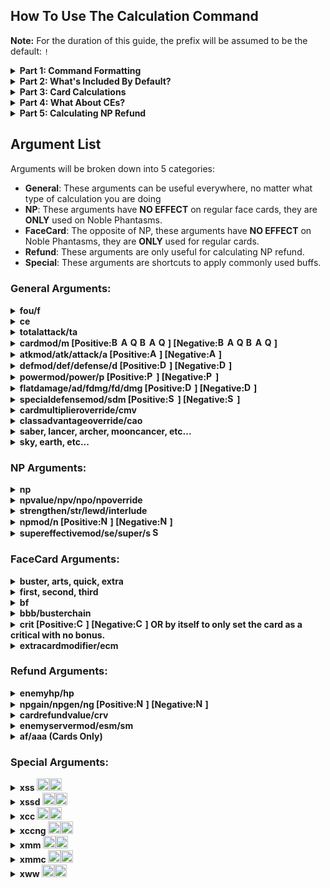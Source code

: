 ## How To Use The Calculation Command

**Note:** For the duration of this guide, the prefix will be assumed to be the default: `!`
<details>
  <summary><b>Part 1: Command Formatting</b></summary>

The way this command works is that you provide it with all of the various different buffs, effects, etc. that you and the enemy have, and then Eresh will run everything you provided through the damage and NP formula and return the result for you.

There will be a list of all the different arguments you can provide later on, but for now, just know that: attack30 would stand for 30% <img src="https://assets.atlasacademy.io/GameData/JP/BuffIcons/bufficon_300.png" alt="ATK Up" width="15" height="15"> Attack Up and npmod20 would stand for 20% <img src="https://assets.atlasacademy.io/GameData/JP/BuffIcons/bufficon_310.png" alt="NP Dmg Up" width="15" height="15"> NP Damage Up.

Now, say you wanted to calculate how much damage Ereshkigal's Noble Phantasm would deal with 30% <img src="https://assets.atlasacademy.io/GameData/JP/BuffIcons/bufficon_300.png" alt="ATK Up" width="15" height="15"> Attack Up and 20% <img src="https://assets.atlasacademy.io/GameData/JP/BuffIcons/bufficon_310.png" alt="NP Dmg Up" width="15" height="15"> NP Damage up. Keeping in mind the arguments listed before, you could do so with the following command:

`!calc Ereshkigal attack30 npmod20`

The arguments following Ereshkigal can be in any order, and you can also repeat. You must, however, begin with `!calc NameOfServant`.
If you were to do `!calc Ereshkigal attack30 npmod10 npmod10`, Eresh would interpret that as `!calc Ereshkigal attack30 npmod20`, adding the two 10's together.

<img src="https://user-images.githubusercontent.com/56235026/126912862-959d81f6-f008-4ec9-b2f8-72acb647d7bd.png" width="400">

Note that unlike most other commands with Eresh bot, the calculation command **cannot** accept spaces in servant names. So if you want to calculate Sei Shonagon's NP damage, you could either use an alias like `!calc sei`, put their name in quotation marks `!calc "sei shonagon"`, or squish the name together like `!calc seishonagon`).
</details>


<details>
  <summary><b>Part 2: What's Included By Default?</b></summary>
  
  Consider the example from the previous section:
  
  `!calc Ereshkigal attack30 npmod20`
  
  <img src="https://user-images.githubusercontent.com/56235026/126912862-959d81f6-f008-4ec9-b2f8-72acb647d7bd.png" width="400">
  
  
Since all we provided in our sample was:
- The name of the servant (Ereshkigal)
- 30% <img src="https://assets.atlasacademy.io/GameData/JP/BuffIcons/bufficon_300.png" alt="ATK Up" width="15" height="15"> Attack Up
- 20% <img src="https://assets.atlasacademy.io/GameData/JP/BuffIcons/bufficon_310.png" alt="NP Dmg Up" width="15" height="15"> NP Damage Up

The bot had to make some assumptions to fill in the rest. By default, unless you tell it otherwise, Eresh will assume:
- Your servant is max leveled, without grails. (Ex. Level 90 for an SSR (★★★★★), Level 80 for an SR (★★★★), etc.)
- Your servant has 1,000 ATK Fous <img src="https://static.wikia.nocookie.net/fategrandorder/images/9/95/AllAtkUpIcon3.png/revision/latest/" width="15">
- Your servant is NP5

In addition to the assumptions, Eresh will also automatically include:
- Your servant's passives (for example, Ereshkigal has 11% arts up and 225 damage plus. The arts up won't affect her NP as it is buster, but the 225 damage plus will).
- All of your servant's internal stats, such as their innate ATK stat, their class multiplier, etc.
  
Finally, if the servant is available in NA, Eresh will automatically default to the highest available strengthening for the NP in NA. If the servant is not in NA yet, it will default to the highest available strengthening in JP.
  
Note that all of these automatic inclusions / assumptions can be changed via the arguments you will see in the arguments list at the bottom of this page.

It does **not**, however, include things like Class Affinity or Attribute Affinity by default, as it does not know what type of enemy you are up against. So, for example, if you calculate with a berserker, be sure to include the class you are fighting against, otherwise the result returned would assume you get no class advantage, when in reality a berserker will probably be getting 1.5x class advantage.

Thus, in our example above, what Eresh is returning is the amount of damage Ereshkigal's Noble Phantasm will deal per enemy given a Level 90, 1,000 ATK Fou <img src="https://static.wikia.nocookie.net/fategrandorder/images/9/95/AllAtkUpIcon3.png/revision/latest/" width="15">, NP5 Ereshkigal with 30% <img src="https://assets.atlasacademy.io/GameData/JP/BuffIcons/bufficon_300.png" alt="ATK Up" width="15" height="15"> Attack Up and 20% <img src="https://assets.atlasacademy.io/GameData/JP/BuffIcons/bufficon_310.png" alt="NP Dmg Up" width="15" height="15"> NP Damage Up, assuming Ereshkigal gets no class advantage and no attribute advantage over the enemy.

There is a bit of random chance involved in the FGO Damage Formula to ensure that you don't do the same damage in the same conditions every single time, so Eresh returns:
- The average damage you can deal (in this case, **32,275**)
- The minimum damage you can deal (in this case, **29,070**)
- The maximum damage you can deal (in this case, **35,448**)
  
</details>

<details>
  <summary><b>Part 3: Card Calculations</b></summary>

In addition to calculating noble phantasm damage, you can also calculate the damage of cards themselves.
For these, you will include one additional argument between the servant's name and your buffs etc. that indicates what card type you wish to test.

So, say you wanted to test how much damage Ereshkigal's quick card would deal with 30% <img src="https://assets.atlasacademy.io/GameData/JP/BuffIcons/bufficon_300.png" alt="ATK Up" width="15" height="15"> Attack Up. You would use:

`!calc Ereshkigal quick attack30`

<img src="https://user-images.githubusercontent.com/56235026/126913971-f35210f0-ca73-4d55-9da5-402f7aa6422d.png" width="400">
</details>

<details>
  <summary><b>Part 4: What About CEs?</b></summary>

Including Craft Essences in calculations is very simple. You only need to treat their effects as buffs the same as any other buffs. So if you want to use, say, an MLB black grail, just add `npmod80` for the 80% <img src="https://assets.atlasacademy.io/GameData/JP/BuffIcons/bufficon_310.png" alt="NP Dmg Up" width="15" height="15"> NP Damage Up just like we did for the 20% <img src="https://assets.atlasacademy.io/GameData/JP/BuffIcons/bufficon_310.png" alt="NP Dmg Up" width="15" height="15"> NP Damage Up earlier.

As for the CE's attack, you can use the `ce` argument followed by the amount of attack the CE has, for example `ce2400`.

So, lets take our calculation from earlier (`!calc Ereshkigal attack30 npmod20`) and add a Level 100 MLB Black Grail to the mix. The command you'd give would look like this:

`!calc Ereshkigal attack30 npmod20 npmod80 ce2400`

<img src="https://user-images.githubusercontent.com/56235026/126914094-f7ceaa61-57f7-4c72-b8bb-7c8d46da0221.png" width="400">

</details>

<details>
  <summary><b>Part 5: Calculating NP Refund</b></summary>

Calculating damage is great, but what about calculating the amount of NP you'll generate from your attack or noble phantasm? This is important to know for looping, like with Skadi or Caster Artoria, and Eresh will let you calculate this as well.

While there are more arguments you _should_ include if you are going to test refund, the only thing you _have_ to include is the HP of the enemy you are fighting. This is because the remaining HP of the enemy you are up against influences how much NP you generate.

At a basic level then, if you wanted to test how much NP Edmund Dantes would get back after using his NP, you could use:

`!calc Dantes hp10000`

<img src="https://user-images.githubusercontent.com/56235026/126914221-46341ab0-c9cc-41aa-ac3a-deea8dcc73bd.png" width="400">

Here, we can see that on an enemy with 10,000 HP, if Dantes does not have any buffs, he will get between 6.2% and 6.51% NP back after using his Noble Phantasm. Eresh also provides a breakdown of how much NP each individual hit of Dantes' Noble Phantasm will generate. The breakdown uses the **minimum** damage value, but if you look to the bottom, you will see Eresh also provides you with the maximum amount of NP that Dantes could get back from his NP. The reason it is different (6.51% vs 6.2%) is that if Dantes deals the maximum amount of damage (remember earlier it was noted that there is a bit of randomness) with his NP, he will kill the enemy one hit earlier than he would if he deals the minimum, and that means one extra hit would get the overkill bonus that grants additional NP.

Keep in mind that the class of the enemy you are fighting, card buffs (like quick up and arts up), np gain buffs, and the position of the card (for non NPs) all impact the amount of NP you generate, so while this example did not include them for simplicity, you should include those values in your actual calculations.
</details>


## Argument List

Arguments will be broken down into 5 categories:
- **General**: These arguments can be useful everywhere, no matter what type of calculation you are doing
- **NP**: These arguments have **NO EFFECT** on regular face cards, they are **ONLY** used on Noble Phantasms.
- **FaceCard**: The opposite of NP, these arguments have **NO EFFECT** on Noble Phantasms, they are **ONLY** used for regular cards.
- **Refund**: These arguments are only useful for calculating NP refund.
- **Special**: These arguments are shortcuts to apply commonly used buffs.

### General Arguments:

<details>
  <summary><b>fou/f <img src="https://static.wikia.nocookie.net/fategrandorder/images/9/95/AllAtkUpIcon3.png/revision/latest/" width="15"></b></summary>

**Examples:**
- `!calc Ereshkigal fou1500`
- `!calc Ereshkigal f2000`

**Usage:**
Provides the servant with the designated amount of ATK stat from applied <img src="https://static.wikia.nocookie.net/fategrandorder/images/9/95/AllAtkUpIcon3.png/revision/latest/" width="15"> fous. If you do not use this argument, your servant will be assumed to have 1,000 ATK worth of fous applied.

**Note:**
This argument is not additive. If you supply `!calc Ereshkigal fou1500 fou2000`, it will set fou to 2000, not 3500.
</details>

<details>
  <summary><b>ce</b></summary>

**Examples:**
- `!calc Ereshkigal ce1000`
- `!calc Ereshkigal ce2400`

**Usage:**
Provides the servant with the designated amount of ATK stat from a Craft Essence.

**Note:**
This argument is not additive. If you supply `!calc Ereshkigal ce1500 ce2000`, it will set ce to 2000, not 3500.
</details>

<details>
  <summary><b>totalattack/ta</b></summary>
  
**Examples:**
- `!calc Ereshkigal ta15000`
- `!calc Ereshkigal totalattack13450`

**Usage:**
Sets your servant's total attack stat. This will **override** any other source of attack stat. So if you set this value, it does not matter what level your servant is, what CE ATK you provided, or how much Fou attack you set. All of those will be ignored and instead this value will be used.

**Note:**
This argument is not additive. If you supply `!calc Ereshkigal ta1500 ta2000`, it will set total attack to 2000, not 3500.
</details>

<details>
  <summary><b>cardmod/m [Positive:<img src="https://assets.atlasacademy.io/GameData/JP/BuffIcons/bufficon_314.png" alt="Buster Up" width="15" height="15"><img src="https://assets.atlasacademy.io/GameData/JP/BuffIcons/bufficon_313.png" alt="Arts Up" width="15" height="15"><img src="https://assets.atlasacademy.io/GameData/JP/BuffIcons/bufficon_312.png" alt="Quick Up" width="15" height="15"><img src="https://assets.atlasacademy.io/GameData/JP/BuffIcons/bufficon_541.png" alt="Buster Resist Down" width="15" height="15"><img src="https://assets.atlasacademy.io/GameData/JP/BuffIcons/bufficon_540.png" alt="Arts Resist Down" width="15" height="15"><img src="https://assets.atlasacademy.io/GameData/JP/BuffIcons/bufficon_539.png" alt="Quick Resist Down" width="15" height="15">] [Negative:<img src="https://assets.atlasacademy.io/GameData/JP/BuffIcons/bufficon_517.png" alt="Buster Down" width="15" height="15"><img src="https://assets.atlasacademy.io/GameData/JP/BuffIcons/bufficon_516.png" alt="Arts Down" width="15" height="15"><img src="https://assets.atlasacademy.io/GameData/JP/BuffIcons/bufficon_515.png" alt="Quick Down" width="15" height="15"><img src="https://assets.atlasacademy.io/GameData/JP/BuffIcons/bufficon_347.png" alt="Buster Resist Up" width="15" height="15"><img src="https://assets.atlasacademy.io/GameData/JP/BuffIcons/bufficon_346.png" alt="Arts Resist Up" width="15" height="15"><img src="https://assets.atlasacademy.io/GameData/JP/BuffIcons/bufficon_345.png" alt="Quick Resist Up" width="15" height="15">]</b></summary>
  
**Examples:**
- `!calc Ereshkigal cardmod50`
- `!calc Ereshkigal m-25`

**Usage:**
Used to set all things color buff related. For <img src="https://assets.atlasacademy.io/GameData/JP/BuffIcons/bufficon_314.png" alt="Buster Up" width="15" height="15"> **Card Up** on you and <img src="https://assets.atlasacademy.io/GameData/JP/BuffIcons/bufficon_541.png" alt="Buster Resist Down" width="15" height="15"> **Card Resist Down** on the enemy, use a positive value, like `m20`. For <img src="https://assets.atlasacademy.io/GameData/JP/BuffIcons/bufficon_517.png" alt="Buster Down" width="15" height="15"> **Card Down** on you and <img src="https://assets.atlasacademy.io/GameData/JP/BuffIcons/bufficon_347.png" alt="Buster Resist Up" width="15" height="15"> **Card Resist Up** on the enemy, use a negative value, like `m-20`.
</details>

<details>
  <summary><b>atkmod/atk/attack/a [Positive:<img src="https://assets.atlasacademy.io/GameData/JP/BuffIcons/bufficon_300.png" alt="ATK Up" width="15" height="15">] [Negative:<img src="https://assets.atlasacademy.io/GameData/JP/BuffIcons/bufficon_503.png" alt="ATK Down" width="15" height="15">]</b></summary>
  
**Examples:**
- `!calc Ereshkigal atkmod20`
- `!calc Ereshkigal atk-50`
- `!calc Ereshkigal a13`
- `!calc Ereshkigal attack-80`

**Usage:**
Use a positive value for <img src="https://assets.atlasacademy.io/GameData/JP/BuffIcons/bufficon_300.png" alt="ATK Up" width="15" height="15"> Attack Up and a negative value for <img src="https://assets.atlasacademy.io/GameData/JP/BuffIcons/bufficon_503.png" alt="ATK Down" width="15" height="15"> Attack Down.
</details>

<details>
  <summary><b>defmod/def/defense/d [Positive:<img src="https://assets.atlasacademy.io/GameData/JP/BuffIcons/bufficon_301.png" alt="Def Up" width="15" height="15">] [Negative:<img src="https://assets.atlasacademy.io/GameData/JP/BuffIcons/bufficon_504.png" alt="Def Down" width="15" height="15">]</b></summary>
  
**Examples:**
- `!calc Ereshkigal defmod20`
- `!calc Ereshkigal def-50`
- `!calc Ereshkigal defense23`
- `!calc Ereshkigal d65`

**Usage:**
This sets **enemy** Defense Up and Down. So keep in mind that setting defense up on the enemy will lower your damage, and setting defense down on the enemy will raise it. Use a positive value for <img src="https://assets.atlasacademy.io/GameData/JP/BuffIcons/bufficon_301.png" alt="Def Up" width="15" height="15"> Defense Up, and a negative value for <img src="https://assets.atlasacademy.io/GameData/JP/BuffIcons/bufficon_504.png" alt="Def Down" width="15" height="15"> Defense Down. Again, keep in mind that in this case, `d-20` is beneficial for you and `d20` is detrimental.
</details>

<details>
  <summary><b>powermod/power/p [Positive:<img src="https://assets.atlasacademy.io/GameData/JP/BuffIcons/bufficon_302.png" alt="PowerMod Up" width="15" height="15">] [Negative:<img src="https://assets.atlasacademy.io/GameData/JP/BuffIcons/bufficon_505.png" alt="PowerMod Down" width="15" height="15">]</b></summary>
  
**Examples:**
- `!calc Ereshkigal powermod40`
- `!calc Ereshkigal power-30`
- `!calc Ereshkigal p20`

**Usage:**
This is for PowerMod / Special ATK. Some examples where you might use this are in [Musashi's First Skill](https://apps.atlasacademy.io/db/JP/skill/327550) or with the [ATK Strength Up](https://apps.atlasacademy.io/db/JP/skill/991615) effects of Event CEs. This is **NOT** used for cases like Gilgamesh's Enuma Elish, which deals additional damage to [Weak to Enuma Elish] targets. That is Super Effective Mod, and it is in the NP args section.
</details>

<details>
  <summary><b>flatdamage/ad/fdmg/fd/dmg [Positive:<img src="https://assets.atlasacademy.io/GameData/JP/BuffIcons/bufficon_300.png" alt="Damage Plus" width="15" height="15">] [Negative:<img src="https://assets.atlasacademy.io/GameData/JP/BuffIcons/bufficon_301.png" alt="Damage Cut" width="15" height="15">]</b></summary>
  
**Examples:**
- `!calc Ereshkigal flatdamage1000`
- `!calc Ereshkigal ad-2300`
- `!calc Ereshkigal fdmg1500`
- `!calc Ereshkigal fd650
- `!calc Ereshkigal dmg-50`

**Usage:**
This is for <img src="https://assets.atlasacademy.io/GameData/JP/BuffIcons/bufficon_300.png" alt="Damage Plus" width="15" height="15"> flat damage up (damage plus) on you and <img src="https://assets.atlasacademy.io/GameData/JP/BuffIcons/bufficon_301.png" alt="Damage Cut" width="15" height="15"> flat damage down (damage cut) on the enemy, such as with Waver's skills. Use a positive value for <img src="https://assets.atlasacademy.io/GameData/JP/BuffIcons/bufficon_300.png" alt="Damage Plus" width="15" height="15"> damage plus and negative for <img src="https://assets.atlasacademy.io/GameData/JP/BuffIcons/bufficon_301.png" alt="Damage Cut" width="15" height="15"> damage cut.
</details>


<details>
  <summary><b>specialdefensemod/sdm [Positive:<img src="https://assets.atlasacademy.io/GameData/JP/BuffIcons/bufficon_334.png" alt="Special Defense Up" width="15" height="15">] [Negative:<img src="https://assets.atlasacademy.io/GameData/JP/BuffIcons/bufficon_529.png" alt="Special Defense Down" width="15" height="15">]</b></summary>
  
**Examples:**
- `!calc Ereshkigal specialdefensemod30`
- `!calc Ereshkigal sdm-50`

**Usage:**
This is for **Special Defense**, which is given to some bosses like Gawain. Use a positive value for <img src="https://assets.atlasacademy.io/GameData/JP/BuffIcons/bufficon_334.png" alt="Special Defense Up" width="15" height="15"> Special Defense Up (reduces your damage) and a negative value for <img src="https://assets.atlasacademy.io/GameData/JP/BuffIcons/bufficon_529.png" alt="Special Defense Down" width="15" height="15"> Special Defense Down.
</details>

<details>
  <summary><b>cardmultiplieroverride/cmv</b></summary>
  
**Examples:**
- `!calc Ereshkigal cardmultiplieroverride1.5`
- `!calc Ereshkigal cmv0.8`

**Usage:**
This can be used if you need to override the default cardtype multiplier, which is based on card color and position in the chain.

|   | First | Second | Third |
| ------------- | ------------- | ------------- | ------------- |
| Arts  | 1.0  | 1.2  | 1.4 |
| Buster  | 1.5  | 1.8 | 2.1  |
| Quick  | 0.8 | 0.96 | 1.12  |

Extra cards are always 1.0, and Noble Phantasms are always the **First** column value of their respective card type.
</details>

<details>
  <summary><b>classadvantageoverride/cao</b></summary>
  
**Examples:**
- `!calc Ereshkigal classadvantageoverride1.5`
- `!calc Ereshkigal cao2`

**Usage:**
This can be used to set a custom class advantage.
</details>

<details>
  <summary><b>saber, lancer, archer, mooncancer, etc...</b></summary>
  
**Examples:**
- `!calc Ereshkigal archer`
- `!calc Ereshkigal alterego`

**Usage:**
This can be used to set the opponent's class. For classes that are two words, like Moon Cancer or Alter Ego, you will need to squish them together (i.e. `alterego`). Note that unlike setting class advantage manually with the `cao` argument, this argument will also properly set the enemy's Serverrate (which is important for determining NP refund).
</details>

<details>
  <summary><b>sky, earth, etc...</b></summary>
  
**Examples:**
- `!calc Ereshkigal sky`
- `!calc Ereshkigal human`

**Usage:**
This can be used to set the opponent's attribute.
</details>

### NP Arguments:

<details>
  <summary><b>np</b></summary>

**Examples:**
- `!calc Ereshkigal np1`
- `!calc Ereshkigal np5`

**Usage:**
Sets the servant's Noble Phantasm level. If this argument is not provided, NP level is assumed to be 5.
</details>

<details>
  <summary><b>npvalue/npv/npo/npoverride</b></summary>

**Examples:**
- `!calc Ereshkigal npv1000`
- `!calc Ereshkigal npo600`
- `!calc Ereshkigal npvalue1200`
- `!calc Ereshkigal npoverride1600`

**Usage:**
Sets a custom Noble Phantasm multiplier. This is useful for servants like Arash or Chen Gong who deal additional damage with overcharge.
</details>

<details>
  <summary><b>strengthen/str/lewd/interlude</b></summary>

**Examples:**
- `!calc Ereshkigal strengthen0`
- `!calc Ereshkigal str1`
- `!calc Ereshkigal lewd2`
- `!calc Ereshkigal interlude1`

**Usage:**
Specify what interlude / strengthening level you want for an NP. If you try to specify a strengthening beyond what a servant actually has, it will ignore the argument. By default, if no argument is provided, strengthening level is assumed to be:
  
  - The highest available strengthening on NA servers for servants that are in NA.
  - The highest available strengthening on JP servers for servants that are NOT in NA.
  
If you want to test a servant without any strengthenings, you should use strengthening 0. 0 is no strengthening, 1 is strengthening level 1, 2 is strengthening level 2, etc.
  
Additionally, you can use strengthening to switch between Noble Phantasms for Emiya, Space Ishtar, and Fairy Knight Lancelot.
</details>

<details>
  <summary><b>npmod/n [Positive:<img src="https://assets.atlasacademy.io/GameData/JP/BuffIcons/bufficon_310.png" alt="NP Damage Up" width="15" height="15">] [Negative:<img src="https://assets.atlasacademy.io/GameData/JP/BuffIcons/bufficon_508.png" alt="NP Damage Down" width="15" height="15">]</b></summary>

**Examples:**
- `!calc Ereshkigal npmod50`
- `!calc Ereshkigal n20`

**Usage:**
Use a positive value for <img src="https://assets.atlasacademy.io/GameData/JP/BuffIcons/bufficon_310.png" alt="NP Damage Up" width="15" height="15"> NP Damage Up, and a negative value for <img src="https://assets.atlasacademy.io/GameData/JP/BuffIcons/bufficon_508.png" alt="NP Damage Down" width="15" height="15"> NP Damage Down.
</details>

<details>
  <summary><b>supereffectivemod/se/super/s <img src="https://assets.atlasacademy.io/GameData/JP/BuffIcons/bufficon_302.png" alt="Super Effective Modifier" width="15" height="15"></b></summary>

**Examples:**
- `!calc Ereshkigal supereffectivemod150`
- `!calc Ereshkigal super200`
- `!calc Ereshkigal se300`
- `!calc Ereshkigal s125`

**Usage:**
This is for Super Effective Modifier, so for cases like Gilgamesh whose NP deals extra damage vs a specific trait. Note that 150 = 50% bonus. Defaults to 100 if nothing is provided (no bonus).
</details>

### FaceCard Arguments:

<details>
  <summary><b>buster, arts, quick, extra</b></summary>

**Examples:**
- `!calc Ereshkigal buster`
- `!calc Ereshkigal arts`
- `!calc Ereshkigal quick`
- `!calc Ereshkigal extra`

**Usage:**
This is used to set which card type you want to test. Note that you **must** include this a the second value, after the servant's name. If you include it, the test will switch from being an NP test to a card test.
</details>

<details>
  <summary><b>first, second, third</b></summary>

**Examples:**
- `!calc Ereshkigal first`
- `!calc Ereshkigal second`
- `!calc Ereshkigal third`

**Usage:**
This is used to set card position, which is important for both damage and refund. If you do not provide anything here, the card is assumed to be in the first position. Also, if your card type is buster or arts, the appropriate first card bonus will be applied if you either specify first or do not specify a position.
</details>

<details>
  <summary><b>bf</b></summary>

**Examples:**
- `!calc Ereshkigal bf`

**Usage:**
Used to manually apply the buster first bonus, which is a damage bonus all of your Non-NP cards get if the first card in your attack sequence is buster. So, if you are trying to calculate a quick card, but intend to use that card in a buster-quick-quick chain for instance, you would want to apply the buster first bonus to the quick card.
</details>

<details>
  <summary><b>bbb/busterchain</b></summary>

**Examples:**
- `!calc Ereshkigal bbb`
- `!calc Ereshkigal busterchain`

**Usage:**
This is used to indicate that your card is in a full buster chain. This will apply **BOTH** the buster chain bonus as well as the buster first bonus, as a full buster chain will always have a buster first bonus.
</details>

<details>
  <summary><b>crit [Positive:<img src="https://assets.atlasacademy.io/GameData/JP/BuffIcons/bufficon_324.png" alt="Critical Damage Up" width="15" height="15">] [Negative:<img src="https://assets.atlasacademy.io/GameData/JP/BuffIcons/bufficon_514.png" alt="Critical Damage Down" width="15" height="15">] OR by itself to only set the card as a critical with no bonus.</b></summary>

**Examples:**
- `!calc Ereshkigal crit`
- `!calc Ereshkigal crit50`
- `!calc Ereshkigal crit-25`

**Usage:**
This argument can be used in **two ways**. The first way is just to include `crit` by itself, for example `!calc Ereshkigal buster crit`. This would not give any bonus critical damage up, but it would set the card as a critical hit, which will increase damage on its own, as well as factor in any passive critical damage.
    
The second way to use it is to include `crit` with a number, for example `!calc Ereshkigal buster crit50` or `crit-50`. This will **BOTH** set the card as a critical hit **AND** apply the given amount of critical damage up or down. Use a positive value for <img src="https://assets.atlasacademy.io/GameData/JP/BuffIcons/bufficon_324.png" alt="Critical Damage Up" width="15" height="15"> Critical Damage Up, and a negative value for <img src="https://assets.atlasacademy.io/GameData/JP/BuffIcons/bufficon_514.png" alt="Critical Damage Down" width="15" height="15"> Critical Damage Down.
</details>

<details>
  <summary><b>extracardmodifier/ecm</b></summary>

**Examples:**
- `!calc Ereshkigal extracardmodifier`
- `!calc Ereshkigal ecm`

**Usage:**
This sets the extra card modifier to a special value for specific types of card chains.

This value is: 2 if the Extra card in a Brave Chain and 3.5 if Extra card in a Buster/Quick/Arts Brave Chain.
  
You should not use this argument unless you are testing an extra card.
</details>

### Refund Arguments:

<details>
  <summary><b>enemyhp/hp</b></summary>

**Examples:**
- `!calc Ereshkigal hp20000`
- `!calc Ereshkigal enemyhp150000`

**Usage:**
This sets the enemy's HP. This is required to set for refund calculations, as refund depends on how many overkill hits you get.
</details>

<details>
  <summary><b>npgain/npgen/ng [Positive:<img src="https://assets.atlasacademy.io/GameData/JP/BuffIcons/bufficon_303.png" alt="NP Generation Up" width="15" height="15">] [Negative:<img src="https://assets.atlasacademy.io/GameData/JP/BuffIcons/bufficon_509.png" alt="NP Generation Down" width="15" height="15">]</b></summary>

**Examples:**
- `!calc Ereshkigal npgain20`
- `!calc Ereshkigal npgen-20`
- `!calc Ereshkigal ng60`

**Usage:**
Sets NP Generation buffs and debuffs. Use a positive value for <img src="https://assets.atlasacademy.io/GameData/JP/BuffIcons/bufficon_303.png" alt="NP Generation Up" width="15" height="15"> NP Generation Up, and a negative value for <img src="https://assets.atlasacademy.io/GameData/JP/BuffIcons/bufficon_509.png" alt="NP Generation Down" width="15" height="15"> NP Generation Down.
</details>

<details>
  <summary><b>cardrefundvalue/crv</b></summary>

**Examples:**
- `!calc Ereshkigal cardrefundvalue1.2`
- `!calc Ereshkigal crv3`

**Usage:**
This sets a custom card refund value for a card type. By default this is determined by the type of card and the card's position.
</details>

<details>
  <summary><b>enemyservermod/esm/sm</b></summary>

**Examples:**
- `!calc Ereshkigal enemyservermod1.2`
- `!calc Ereshkigal esm1`
- `!calc Ereshkigal sm0.9`

**Usage:**
Sets a custom enemy server rate which impacts how much NP you generate. If you set the enemy class, this value is automatically set to the appropriate value.
</details>

<details>
  <summary><b>af/aaa (Cards Only)</b></summary>

**Examples:**
- `!calc Ereshkigal af`
- `!calc Ereshkigal aaa`

**Usage:**
Used to manually apply the arts first bonus, which is an NP generation bonus all of your Non-NP cards get if the first card in your attack sequence is arts. So, if you are trying to calculate a quick card, but intend to use that card in a arts-quick-quick chain for instance, you would want to apply the arts first bonus to the quick card. You can also use aaa to apply this, as that would imply arts first, but do note that calcs do NOT include the 10% additional NP added at the start if your chain for using an arts chain.
</details>

### Special Arguments:

<details>
  <summary><b>xss <img src="https://assets.atlasacademy.io/GameData/JP/Servants/Commands/503900/card_servant_1.png" alt="Skadi" width="20"><img src="https://assets.atlasacademy.io/GameData/JP/Servants/Commands/503900/card_servant_1.png" alt="Skadi" width="20"></b></summary>

**Examples:**
- `!calc Sei xss`

**Usage:**
Applies the following buffs: 100% <img src="https://assets.atlasacademy.io/GameData/JP/BuffIcons/bufficon_312.png" alt="Quick Up" width="15" height="15"> Quick Damage Up (`m100`) & 200% <img src="https://assets.atlasacademy.io/GameData/JP/BuffIcons/bufficon_312.png" alt="Quick Up" width="15" height="15"><img src="https://assets.atlasacademy.io/GameData/JP/BuffIcons/bufficon_324.png" alt="Critical Damage Up" width="15" height="15"> Quick Critical Damage Up (`crit200`).
  
Note that this does not make your card critical, it only adds the buffs. So if you want your card to be a critical hit, you will need to use the `crit` argument. See the crit argument section in FaceCards for details.

Additionally, if you use the `xss` argument on an arts or buster card, the cardmod and critical damage bonus will not be applied, as they both only work on quick cards.
</details>

<details>
  <summary><b>xssd <img src="https://assets.atlasacademy.io/GameData/JP/Servants/Commands/503900/card_servant_1.png" alt="Skadi" width="20"><img src="https://assets.atlasacademy.io/GameData/JP/Servants/Commands/503900/card_servant_1.png" alt="Skadi" width="20"></b></summary>

**Examples:**
- `!calc Sei xssd`

**Usage:**
Applies the following buffs: 100% <img src="https://assets.atlasacademy.io/GameData/JP/BuffIcons/bufficon_312.png" alt="Quick Up" width="15" height="15"> Quick Damage Up (`m100`), 200% <img src="https://assets.atlasacademy.io/GameData/JP/BuffIcons/bufficon_312.png" alt="Quick Up" width="15" height="15"><img src="https://assets.atlasacademy.io/GameData/JP/BuffIcons/bufficon_324.png" alt="Critical Damage Up" width="15" height="15"> Quick Critical Damage Up (`crit200`), and 60% <img src="https://assets.atlasacademy.io/GameData/JP/BuffIcons/bufficon_504.png" alt="Def Down" width="15" height="15"> Defense Down (`d-60`).
  
Note that this does not make your card critical, it only adds the buffs. So if you want your card to be a critical hit, you will need to use the `crit` argument. See the crit argument section in FaceCards for details.

Additionally, if you use the `xssd` argument on an arts or buster card, the cardmod and critical damage bonus will not be applied, as they both only work on quick cards. The defense down will still be applied, however.
</details>

<details>
  <summary><b>xcc <img src="https://assets.atlasacademy.io/GameData/JP/Servants/Commands/504500/card_servant_1.png" alt="Castoria" width="20"><img src="https://assets.atlasacademy.io/GameData/JP/Servants/Commands/504500/card_servant_1.png" alt="Castoria" width="20"></b></summary>

**Examples:**
- `!calc SummerMusashi xcc`

**Usage:**
Applies the following buffs: 100% <img src="https://assets.atlasacademy.io/GameData/JP/BuffIcons/bufficon_313.png" alt="Arts Up" width="15" height="15"> Arts Damage Up (`m100`) & 40% <img src="https://assets.atlasacademy.io/GameData/JP/BuffIcons/bufficon_300.png" alt="ATK Up" width="15" height="15"> Attack Up (`a40`).

Note that if you use the `xcc` argument on a quick or buster card, the cardmod will not be applied, as it only works on arts cards. The attack up will still be applied, however.
</details>

<details>
  <summary><b>xccng <img src="https://assets.atlasacademy.io/GameData/JP/Servants/Commands/504500/card_servant_1.png" alt="Castoria" width="20"><img src="https://assets.atlasacademy.io/GameData/JP/Servants/Commands/504500/card_servant_1.png" alt="Castoria" width="20"></b></summary>

**Examples:**
- `!calc SummerMusashi xccng`

**Usage:**
Applies the following buffs: 100% <img src="https://assets.atlasacademy.io/GameData/JP/BuffIcons/bufficon_313.png" alt="Arts Up" width="15" height="15"> Arts Damage Up (`m100`), 40% <img src="https://assets.atlasacademy.io/GameData/JP/BuffIcons/bufficon_300.png" alt="ATK Up" width="15" height="15"> Attack Up (`a40`), and 60% <img src="https://assets.atlasacademy.io/GameData/JP/BuffIcons/bufficon_303.png" alt="NP Generation Up" width="15" height="15"> NP Gain Up (`ng60`).

Note that if you use the `xccng` argument on a quick or buster card, the cardmod will not be applied, as it only works on arts cards. The attack up and NP gain up will still be applied, however.
</details>

<details>
  <summary><b>xmm <img src="https://assets.atlasacademy.io/GameData/JP/Servants/Commands/500800/card_servant_1.png" alt="Merlin" width="20"><img src="https://assets.atlasacademy.io/GameData/JP/Servants/Commands/500800/card_servant_1.png" alt="Merlin" width="20"></b></summary>

**Examples:**
- `!calc Ereshkigal xmm`

**Usage:**
Applies the following buffs: 100% <img src="https://assets.atlasacademy.io/GameData/JP/BuffIcons/bufficon_314.png" alt="Buster Up" width="15" height="15"> Buster Damage Up (`m100`) & 40% <img src="https://assets.atlasacademy.io/GameData/JP/BuffIcons/bufficon_300.png" alt="ATK Up" width="15" height="15"> Attack Up (`a40`).

Note that if you use the `xmm` argument on an arts or quick card, the cardmod will not be applied, as it only works on buster cards. The attack up will still be applied, however.
</details>

<details>
  <summary><b>xmmc <img src="https://assets.atlasacademy.io/GameData/JP/Servants/Commands/500800/card_servant_1.png" alt="Merlin" width="20"><img src="https://assets.atlasacademy.io/GameData/JP/Servants/Commands/500800/card_servant_1.png" alt="Merlin" width="20"></b></summary>

**Examples:**
- `!calc Ereshkigal xmmc`

**Usage:**
Applies the following buffs: 100% <img src="https://assets.atlasacademy.io/GameData/JP/BuffIcons/bufficon_314.png" alt="Buster Up" width="15" height="15"> Buster Damage Up (`m100`), 40% <img src="https://assets.atlasacademy.io/GameData/JP/BuffIcons/bufficon_300.png" alt="ATK Up" width="15" height="15"> Attack Up (`a40`), & 200% <img src="https://assets.atlasacademy.io/GameData/JP/BuffIcons/bufficon_324.png" alt="Critical Damage Up" width="15" height="15"> Critical Damage Up (`crit200`).

Note that this does not make your card critical, it only adds the buffs. So if you want your card to be a critical hit, you will need to use the `crit` argument. See the crit argument section in FaceCards for details.

Additionally, if you use the `xmmc` argument on a quick or arts card, the cardmod will not be applied, as it only works on buster cards. The attack up and critical damage up will still be applied, however.
</details>

<details>
  <summary><b>xww <img src="https://assets.atlasacademy.io/GameData/JP/Servants/Commands/501900/card_servant_1.png" alt="Waver" width="20"><img src="https://assets.atlasacademy.io/GameData/JP/Servants/Commands/501900/card_servant_1.png" alt="Waver" width="20"></b></summary>

**Examples:**
- `!calc Ereshkigal xww`

**Usage:**
Applies the following buffs: 60% <img src="https://assets.atlasacademy.io/GameData/JP/BuffIcons/bufficon_300.png" alt="ATK Up" width="15" height="15"> Attack Up (`a60`), 1,000 <img src="https://assets.atlasacademy.io/GameData/JP/BuffIcons/bufficon_300.png" alt="ATK Up" width="15" height="15"> Flat Damage (`fd1000`), & 100% <img src="https://assets.atlasacademy.io/GameData/JP/BuffIcons/bufficon_324.png" alt="Critical Damage Up" width="15" height="15"> Critical Damage Up (`crit100`).

Note that this does not make your card critical, it only adds the buffs. So if you want your card to be a critical hit, you will need to use the `crit` argument. See the crit argument section in FaceCards for details.
</details>
